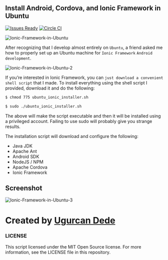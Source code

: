## Install Android, Cordova, and Ionic Framework in Ubuntu 

[![Issues Ready](https://badge.waffle.io/driftyco/ionic.png?label=ready&title=Ready)](https://waffle.io/driftyco/ionic)  [![Circle CI](https://circleci.com/gh/driftyco/ionic?style=svg)](https://circleci.com/gh/driftyco/ionic) 


![Ionic-Framework-in-Ubuntu](https://scontent-cdg2-1.xx.fbcdn.net/hphotos-xpt1/t31.0-0/p552x414/12307518_10204428266499922_607647992136099322_o.jpg)


After recognizing that I develop almost entirely on `Ubuntu`, a friend asked me how to properly set up an Ubuntu machine for `Ionic Framework` `Android development`.

![Ionic-Framework-in-Ubuntu-2](https://fbcdn-sphotos-e-a.akamaihd.net/hphotos-ak-xpa1/v/t1.0-9/11986433_10204428267379944_8325331746260730443_n.jpg?oh=9a9934ddfb62f4e20eeae907c7259303&oe=56D9CD0E&__gda__=1458352920_85cea1b7b1d2cab0b302318af7369834)

If you’re interested in Ionic Framework, you can `just download a convenient shell script` that I made. 
To install everything using the shell script I provided, download it and do the following:

```bash
$ chmod 775 ubuntu_ionic_installer.sh
```
     
```bash
$ sudo ./ubuntu_ionic_installer.sh
```
    

The above will make the script executable and then it will be installed using a privileged account.  Failing to use sudo will probably give you strange results.

The installation script will download and configure the following: 

  * Java JDK
  * Apache Ant
  * Android SDK
  * NodeJS / NPM
  * Apache Cordova
  * Ionic Framework
 
  
## Screenshot
![Ionic-Framework-in-Ubuntu-3](https://fbcdn-sphotos-a-a.akamaihd.net/hphotos-ak-xpt1/t31.0-8/p720x720/12307518_10204428275380144_2747337350250499513_o.jpg)

# Created by [Ugurcan Dede](http://twitter.com/alcholever)



### LICENSE

This script licensed under the MIT Open Source license. For more information, see the LICENSE file in this repository.
